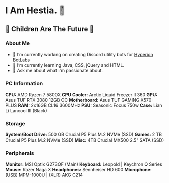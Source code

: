 # I Am Hestia. 🍷
## 🫶 Children Are The Future 🫶

### About Me
- 🔭 I’m currently working on creating Discord utility bots for [Hyperion BotLabs](https://github.com/Hyperion-Bot-Labs)
- 🌱 I’m currently learning Java, CSS, jQuery and HTML.
- 💬 Ask me about what I'm passionate about.

### PC Information
**CPU:** AMD Ryzen 7 5800X
**CPU Cooler:** Arctic Liquid Freezer II 360
**GPU:** Asus TUF RTX 3080 12GB OC
**Motherboard:** Asus TUF GAMING X570-PLUS
**RAM:** 2x16GB CL16 3600MHz
**PSU:** Seasonic Focus 750w
**Case:** Lian Li Lancool III (Black)


### Storage
**System/Boot Drive:** 500 GB Crucial P5 Plus M.2 NVMe (SSD)
**Games:** 2 TB Crucial P5 Plus M.2 NVMe (SSD)
**Misc:** 4TB Crucial MX500 2.5" SATA (SSD)


### Peripherals
**Monitor:** MSI Optix G273QF (Main)
**Keyboard:** Leopold | Keychron Q Series
**Mouse:** Razer Naga X
**Headphones:** Sennheiser HD 600
**Microphone:** (USB) MPM-1000U | (XLR) AKG C214
